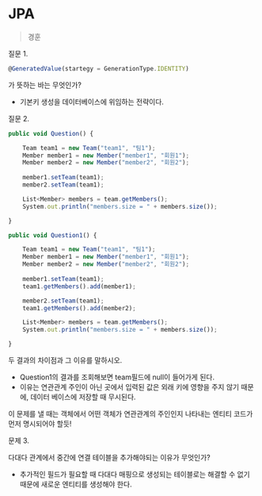 # JPA

> 경훈

질문 1.

```jsx
@GeneratedValue(startegy = GenerationType.IDENTITY)
```

가 뜻하는 바는 무엇인가?

- 기본키 생성을 데이터베이스에 위임하는 전략이다.



질문 2.

```jsx
public void Question() {

	Team team1 = new Team("team1", "팀1");
	Member member1 = new Member("member1", "회원1");
	Member member2 = new Member("member2", "회원2");
	
	member1.setTeam(team1);
	member2.setTeam(team1);

	List<Member> members = team.getMembers();
	System.out.println("members.size = " + members.size());

}
```

```jsx
public void Question1() {

	Team team1 = new Team("team1", "팀1");
	Member member1 = new Member("member1", "회원1");
	Member member2 = new Member("member2", "회원2");
	
	member1.setTeam(team1);
	team1.getMembers().add(member1);

	member2.setTeam(team1);
	team1.getMembers().add(member2);

	List<Member> members = team.getMembers();
	System.out.println("members.size = " + members.size());

}
```

두 결과의 차이점과 그 이유를 말하시오.

- Question1의 결과를 조회해보면 team필드에 null이 들어가게 된다.
- 이유는 연관관계 주인이 아닌 곳에서 입력된 값은 외래 키에 영향을 주지 않기 때문에, 데이터 베이스에 저장할 때 무시된다.

이 문제를 낼 때는 객체에서 어떤 객체가 연관관계의 주인인지 나타내는 엔티티 코드가 먼저 명시되어야 할듯!



문제 3.

다대다 관계에서 중간에 연결 테이블을 추가해야되는 이유가 무엇인가?

- 추가적인 필드가 필요할 때 다대다 매핑으로 생성되는 테이블로는 해결할 수 없기 때문에 새로운 엔티티를 생성해야 한다.